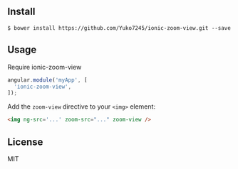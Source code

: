 ## Install

```
$ bower install https://github.com/Yuko7245/ionic-zoom-view.git --save
```

## Usage

Require ionic-zoom-view

```js
angular.module('myApp', [
  'ionic-zoom-view',
]);
```

Add the ```zoom-view``` directive to your ```<img>``` element:

```html
<img ng-src='...' zoom-src="..." zoom-view />
```

## License

MIT
